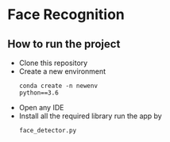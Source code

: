 # Face Recognition

## How to run the project
* Clone this repository
* Create a new environment 
                <pre><code>conda create -n newenv python==3.6</code></pre>
* Open any IDE
* Install all the required library run the app by <pre><code>face_detector.py</code></pre>
